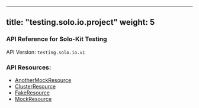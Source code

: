
---
title: "testing.solo.io.project"
weight: 5
---

<!-- Code generated by solo-kit. DO NOT EDIT. -->



### API Reference for Solo-Kit Testing

API Version: `testing.solo.io.v1`



### API Resources:
- [AnotherMockResource](../github.com/solo-io/solo-kit/test/mocks/api/v1/more_mock_resources.proto.sk#anothermockresource)
- [ClusterResource](../github.com/solo-io/solo-kit/test/mocks/api/v1/more_mock_resources.proto.sk#clusterresource)
- [FakeResource](../github.com/solo-io/solo-kit/test/mocks/api/v1/mock_resources.proto.sk#fakeresource)
- [MockResource](../github.com/solo-io/solo-kit/test/mocks/api/v1/mock_resources.proto.sk#mockresource)

<!-- Start of HubSpot Embed Code -->
<script type="text/javascript" id="hs-script-loader" async defer src="//js.hs-scripts.com/5130874.js"></script>
<!-- End of HubSpot Embed Code -->
